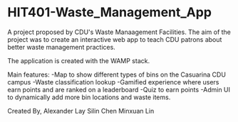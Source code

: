 # HIT401-Waste_Management_App

A project proposed by CDU's Waste Manaagement Facilities.
The aim of the project was to create an interactive web app to teach CDU patrons about
better waste management practices.

The application is created with the WAMP stack.

Main features:
-Map to show different types of bins on the Casuarina CDU campus
-Waste classification lookup
-Gamified experience where users earn points and are ranked on a leaderboard 
-Quiz to earn points
-Admin UI to dynamically add more bin locations and waste items.


Created By,
  Alexander Lay
  Silin Chen
  Minxuan Lin
